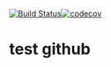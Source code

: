 [![Build Status](https://travis-ci.org/luke3skystone/stady.svg?branch=master)](https://travis-ci.org/luke3skystone/stady)[![codecov](https://codecov.io/gh/luke3skystone/stady/branch/master/graph/badge.svg)](https://codecov.io/gh/luke3skystone/stady)
# test github
